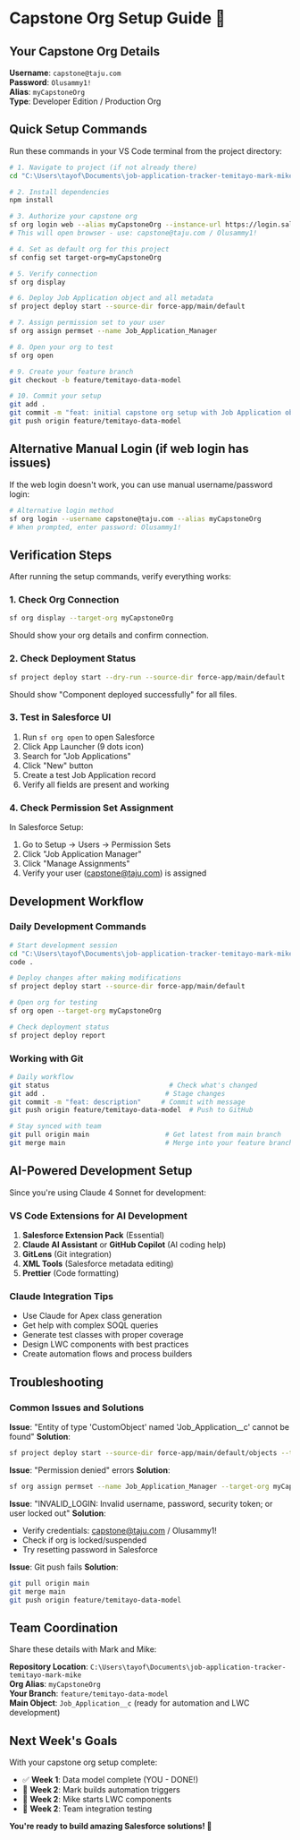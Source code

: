 # Capstone Org Setup Guide 🎯

## Your Capstone Org Details

**Username**: `capstone@taju.com`  
**Password**: `Olusammy1!`  
**Alias**: `myCapstoneOrg`  
**Type**: Developer Edition / Production Org  

## Quick Setup Commands

Run these commands in your VS Code terminal from the project directory:

```bash
# 1. Navigate to project (if not already there)
cd "C:\Users\tayof\Documents\job-application-tracker-temitayo-mark-mike"

# 2. Install dependencies
npm install

# 3. Authorize your capstone org
sf org login web --alias myCapstoneOrg --instance-url https://login.salesforce.com
# This will open browser - use: capstone@taju.com / Olusammy1!

# 4. Set as default org for this project
sf config set target-org=myCapstoneOrg

# 5. Verify connection
sf org display

# 6. Deploy Job Application object and all metadata
sf project deploy start --source-dir force-app/main/default

# 7. Assign permission set to your user
sf org assign permset --name Job_Application_Manager

# 8. Open your org to test
sf org open

# 9. Create your feature branch
git checkout -b feature/temitayo-data-model

# 10. Commit your setup
git add .
git commit -m "feat: initial capstone org setup with Job Application object"
git push origin feature/temitayo-data-model
```

## Alternative Manual Login (if web login has issues)

If the web login doesn't work, you can use manual username/password login:

```bash
# Alternative login method
sf org login --username capstone@taju.com --alias myCapstoneOrg
# When prompted, enter password: Olusammy1!
```

## Verification Steps

After running the setup commands, verify everything works:

### 1. Check Org Connection
```bash
sf org display --target-org myCapstoneOrg
```
Should show your org details and confirm connection.

### 2. Check Deployment Status
```bash
sf project deploy start --dry-run --source-dir force-app/main/default
```
Should show "Component deployed successfully" for all files.

### 3. Test in Salesforce UI
1. Run `sf org open` to open Salesforce
2. Click App Launcher (9 dots icon)
3. Search for "Job Applications"
4. Click "New" button
5. Create a test Job Application record
6. Verify all fields are present and working

### 4. Check Permission Set Assignment
In Salesforce Setup:
1. Go to Setup → Users → Permission Sets
2. Click "Job Application Manager"
3. Click "Manage Assignments"
4. Verify your user (capstone@taju.com) is assigned

## Development Workflow

### Daily Development Commands
```bash
# Start development session
cd "C:\Users\tayof\Documents\job-application-tracker-temitayo-mark-mike"
code .

# Deploy changes after making modifications
sf project deploy start --source-dir force-app/main/default

# Open org for testing
sf org open --target-org myCapstoneOrg

# Check deployment status
sf project deploy report
```

### Working with Git
```bash
# Daily workflow
git status                              # Check what's changed
git add .                              # Stage changes
git commit -m "feat: description"     # Commit with message
git push origin feature/temitayo-data-model  # Push to GitHub

# Stay synced with team
git pull origin main                   # Get latest from main branch
git merge main                         # Merge into your feature branch
```

## AI-Powered Development Setup

Since you're using Claude 4 Sonnet for development:

### VS Code Extensions for AI Development
1. **Salesforce Extension Pack** (Essential)
2. **Claude AI Assistant** or **GitHub Copilot** (AI coding help)
3. **GitLens** (Git integration)
4. **XML Tools** (Salesforce metadata editing)
5. **Prettier** (Code formatting)

### Claude Integration Tips
- Use Claude for Apex class generation
- Get help with complex SOQL queries
- Generate test classes with proper coverage
- Design LWC components with best practices
- Create automation flows and process builders

## Troubleshooting

### Common Issues and Solutions

**Issue**: "Entity of type 'CustomObject' named 'Job_Application__c' cannot be found"
**Solution**: 
```bash
sf project deploy start --source-dir force-app/main/default/objects --target-org myCapstoneOrg
```

**Issue**: "Permission denied" errors
**Solution**: 
```bash
sf org assign permset --name Job_Application_Manager --target-org myCapstoneOrg
```

**Issue**: "INVALID_LOGIN: Invalid username, password, security token; or user locked out"
**Solution**: 
- Verify credentials: capstone@taju.com / Olusammy1!
- Check if org is locked/suspended
- Try resetting password in Salesforce

**Issue**: Git push fails
**Solution**: 
```bash
git pull origin main
git merge main
git push origin feature/temitayo-data-model
```

## Team Coordination

Share these details with Mark and Mike:

**Repository Location**: `C:\Users\tayof\Documents\job-application-tracker-temitayo-mark-mike`  
**Org Alias**: `myCapstoneOrg`  
**Your Branch**: `feature/temitayo-data-model`  
**Main Object**: `Job_Application__c` (ready for automation and LWC development)

## Next Week's Goals

With your capstone org setup complete:
- ✅ **Week 1**: Data model complete (YOU - DONE!)
- 🔄 **Week 2**: Mark builds automation triggers
- 🔄 **Week 2**: Mike starts LWC components
- 🔄 **Week 2**: Team integration testing

**You're ready to build amazing Salesforce solutions! 🚀**